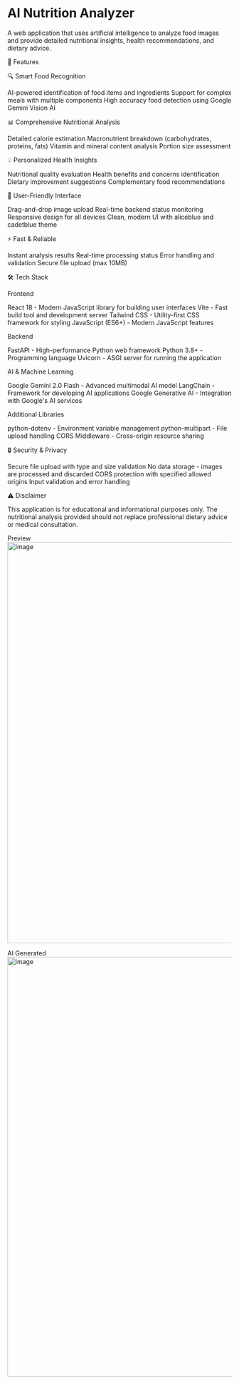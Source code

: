# AI Nutrition Analyzer

A web application that uses artificial intelligence to analyze food images and provide detailed nutritional insights, health recommendations, and dietary advice.

🌟 Features

🔍 Smart Food Recognition

AI-powered identification of food items and ingredients
Support for complex meals with multiple components
High accuracy food detection using Google Gemini Vision AI

📊 Comprehensive Nutritional Analysis

Detailed calorie estimation
Macronutrient breakdown (carbohydrates, proteins, fats)
Vitamin and mineral content analysis
Portion size assessment

💡 Personalized Health Insights

Nutritional quality evaluation
Health benefits and concerns identification
Dietary improvement suggestions
Complementary food recommendations

🚀 User-Friendly Interface

Drag-and-drop image upload
Real-time backend status monitoring
Responsive design for all devices
Clean, modern UI with aliceblue and cadetblue theme

⚡ Fast & Reliable

Instant analysis results
Real-time processing status
Error handling and validation
Secure file upload (max 10MB)

🛠️ Tech Stack

Frontend

React 18 - Modern JavaScript library for building user interfaces
Vite - Fast build tool and development server
Tailwind CSS - Utility-first CSS framework for styling
JavaScript (ES6+) - Modern JavaScript features

Backend

FastAPI - High-performance Python web framework
Python 3.8+ - Programming language
Uvicorn - ASGI server for running the application

AI & Machine Learning

Google Gemini 2.0 Flash - Advanced multimodal AI model
LangChain - Framework for developing AI applications
Google Generative AI - Integration with Google's AI services

Additional Libraries

python-dotenv - Environment variable management
python-multipart - File upload handling
CORS Middleware - Cross-origin resource sharing

🔒 Security & Privacy

Secure file upload with type and size validation
No data storage - images are processed and discarded
CORS protection with specified allowed origins
Input validation and error handling

⚠️ Disclaimer

This application is for educational and informational purposes only. The nutritional analysis provided should not replace professional dietary advice or medical consultation.

Preview
<img width="1130" height="900" alt="image" src="https://github.com/user-attachments/assets/24da7c65-b56b-4626-9647-db23f72e312f" />

AI Generated
<img width="1000" height="942" alt="image" src="https://github.com/user-attachments/assets/1442f0f5-5600-44c9-9726-de65bc82dcee" />


